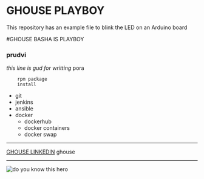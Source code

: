 # GHOUSE PLAYBOY

This repository has an example file to blink the LED on an Arduino board 

#GHOUSE BASHA IS PLAYBOY
### prudvi 
*this line is gud for writting* pora

``` print{ghouse}
    rpm package
    install 
```

* git 
* jenkins
* ansible
* docker
    * dockerhub
    * docker containers
    * docker swap


---

[GHOUSE LINKEDIN](https://www.linkedin.com/jobs/search/?geoId=103671728&keywords=devops%20engineer&location=Pune%2C%20Maharashtra%2C%20India) ghouse

---

![do you know this hero]( https://media-exp1.licdn.com/dms/image/C5603AQF1Kb-iOi2Fjw/profile-displayphoto-shrink_800_800/0/1606721376765?e=1618444800&v=beta&t=x73GG2NhTuFUfVUI8TLhddKbx2r184YboaC-3fpY4KY)
